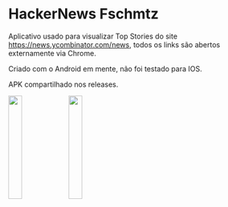 # HackerNews Fschmtz

Aplicativo usado para visualizar Top Stories do site https://news.ycombinator.com/news, 
todos os links são abertos externamente via Chrome.


Criado com o Android em mente, não foi testado para IOS.

APK compartilhado nos releases.

<img src="https://user-images.githubusercontent.com/21291813/106364279-9675ec00-630c-11eb-9812-998c0e9a9564.png" width="23%"></img> <img src="https://user-images.githubusercontent.com/21291813/106364282-983faf80-630c-11eb-9330-805c7796fa28.png" width="23%"></img> 
